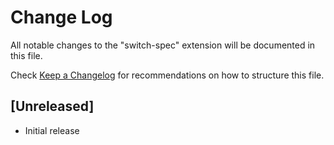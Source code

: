 # Change Log

All notable changes to the "switch-spec" extension will be documented in this file.

Check [Keep a Changelog](http://keepachangelog.com/) for recommendations on how to structure this file.

## [Unreleased]

- Initial release
